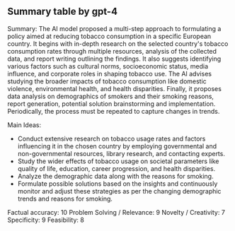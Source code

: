 ## Summary table by gpt-4
Summary: 
The AI model proposed a multi-step approach to formulating a policy aimed at reducing tobacco consumption in a specific European country. It begins with in-depth research on the selected country's tobacco consumption rates through multiple resources, analysis of the collected data, and report writing outlining the findings. It also suggests identifying various factors such as cultural norms, socioeconomic status, media influence, and corporate roles in shaping tobacco use. The AI advises studying the broader impacts of tobacco consumption like domestic violence, environmental health, and health disparities. Finally, it proposes data analysis on demographics of smokers and their smoking reasons, report generation, potential solution brainstorming and implementation. Periodically, the process must be repeated to capture changes in trends.

Main Ideas: 
- Conduct extensive research on tobacco usage rates and factors influencing it in the chosen country by employing governmental and non-governmental resources, library research, and contacting experts.
- Study the wider effects of tobacco usage on societal parameters like quality of life, education, career progression, and health disparities.
- Analyze the demographic data along with the reasons for smoking. 
- Formulate possible solutions based on the insights and continuously monitor and adjust these strategies as per the changing demographic trends and reasons for smoking.

Factual accuracy: 10
Problem Solving / Relevance: 9
Novelty / Creativity: 7
Specificity: 9
Feasibility: 8